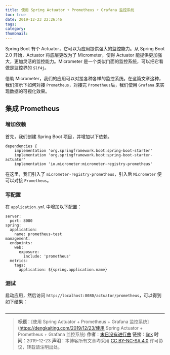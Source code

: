 ```yaml
---
title: 使用 Spring Actuator + Prometheus + Grafana 监控系统
toc: true
date: 2019-12-23 22:26:46
tags:
category:
thumbnail:
---
```

Spring Boot 有个 Actuator，它可以为应用提供强大的监控能力。从 Spring Boot 2.0 开始，Actuator 将底层更改为了 Micrometer，使得 Actuator 能提供更加强大，更加灵活的监控能力。Micrometer 是一个类似门面的监控系统，可以把它看做是监控界的 `Slf4j`。

<!--more-->

借助 Micrometer，我们的应用可以对接各种各样的监控系统。在这篇文章这种，我们演示下如何对接 `Prometheus`，对接完 `Prometheus`后，我们使用 `Grafana` 来实现数据的可视化效果。

## 集成 Prometheus
### 增加依赖

首先，我们创建 Spring Boot 项目，并增加以下依赖。

```
dependencies {
    implementation 'org.springframework.boot:spring-boot-starter'
    implementation 'org.springframework.boot:spring-boot-starter-actuator'
    implementation 'io.micrometer:micrometer-registry-prometheus'
```
在这里，我们引入了 `micrometer-registry-prometheus`，引入后 `Micrometer` 便可以对接 `Prometheus`。

### 写配置
在 `application.yml` 中增加以下配置：

```
server:
  port: 8080
spring:
  application:
    name: prometheus-test
management:
  endpoints:
    web:
      exposure:
        include: 'prometheus'
  metrics:
    tags:
      application: ${spring.application.name}
```
### 测试
启动应用，然后访问 `http://localhost:8080/actuator/prometheus`，可以得到如下结果：

```

```


---
> **标题**：[使用 Spring Actuator + Prometheus + Grafana 监控系统](https://dengkaiting.com/2019/12/23/使用 Spring Actuator + Prometheus + Grafana 监控系统)
> **作者**：[末日没有进行曲](https://dengkaiting.com/)
> **链接**：[link](https://dengkaiting.com/)
> **时间**：2019-12-23
> **声明**：本博客所有文章均采用 [CC BY-NC-SA 4.0](https://creativecommons.org/licenses/by-nc-sa/4.0/deed.zh) 许可协议，转载请注明出处。